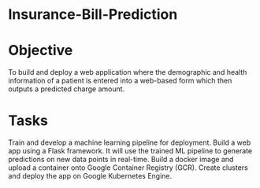 # Insurance-Bill-Prediction

# Objective
To build and deploy a web application where the demographic and health information of a patient is entered into a web-based form which then outputs a predicted charge amount.

# Tasks
Train and develop a machine learning pipeline for deployment.
Build a web app using a Flask framework. It will use the trained ML pipeline to generate predictions on new data points in real-time.
Build a docker image and upload a container onto Google Container Registry (GCR).
Create clusters and deploy the app on Google Kubernetes Engine.
